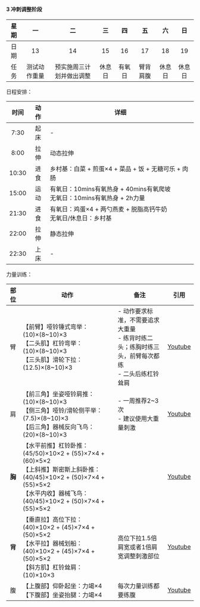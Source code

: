 #### 3 冲刺调整阶段

| 星期 |      一      |            二            |   三   |   四   |    五    |   六   |   日   |
| :--: | :----------: | :----------------------: | :----: | :----: | :------: | :----: | :----: |
| 日期 |      13      |            14            |   15   |   16   |    17    |   18   |   19   |
| 任务 | 测试动作重量 | 预实施周三计划并做出调整 | 休息日 | 有氧日 | 臂背肩腹 | 休息日 | 休息日 |

日程安排：

| 时间  | 动作 | 详细                                                         |
| :---: | :--: | ------------------------------------------------------------ |
| 7:30  | 起床 | -                                                            |
| 8:00  | 拉伸 | 动态拉伸                                                     |
| 10:30 | 进食 | 乡村基：白菜 + 煎蛋×4 + 菜品 + 饭 + 无糖可乐 + 肉肠          |
| 15:00 | 运动 | 有氧日：10mins有氧热身 + 40mins有氧爬坡<br />无氧日：10mins有氧热身 + 2h力量 |
| 21:30 | 进食 | 有氧日：鸡蛋×4 + 两勺燕麦 + 脱脂高钙牛奶<br />无氧日/休息日：乡村基 |
| 22:00 | 拉伸 | 静态拉伸                                                     |
| 22:30 | 上床 | -                                                            |

力量训练：

|  部位  | 动作                                                         | 备注                                                         | 引用                                                   |
| :----: | ------------------------------------------------------------ | ------------------------------------------------------------ | ------------------------------------------------------ |
|   臂   | 【前臂】哑铃锤式弯举：(10)×(8~10)×3<br />【二头肌】杠铃弯举：(10)×(8~10)×3<br />【三头肌】滑轮下拉：(12.5)×(8~10)×3 | - 动作要求标准，不需要追求大重量<br />- 练背时练二头；练胸时练三头，前臂每次都练<br />- 二头后练杠铃耸肩 | [Youtube](https://www.youtube.com/watch?v=Yy58aPnIwPI) |
|   肩   | 【前三角】坐姿哑铃肩推：(10)×(8~10)×3<br />【侧三角】哑铃/滑轮侧平举：(7.5)×(8~10)×3<br />【后三角】器械反向飞鸟：(20)×(8~10)×3 | - 一周推荐2~3次<br />- 建议使用大重量刺激                    | [Youtube](https://www.youtube.com/watch?v=bkpGezsmT0U) |
| **胸** | 【水平前推】杠铃卧推：(45/50)×10×2 + (55)×7×4 + (60)×5×2<br />【上斜推】斯密斯上斜卧推：(40/45)×10×2 + (50)×7×4 + (55)×5×2<br />【水平内收】器械飞鸟：(40/45)×10×2 + (50)×7×4 + (55)×5×2 |                                                              | [Youtube](https://www.youtube.com/watch?v=1u4mGD-SE-8) |
| **背** | 【垂直拉】高位下拉：(40)×10×2 + (45)×7×4 + (50)×5×2<br />【水平拉】器械划船：(40)×10×2 + (45)×7×4 + (50)×5×2<br />【斜方肌】杠铃耸肩：(10)×10×3 | 高位下拉1.5倍肩宽或者1倍肩宽调整刺激部位                     | [Youtube](https://www.youtube.com/watch?v=BiTjIe4AYtE) |
|   腹   | 【上腹部】仰卧起坐：力竭×4<br />【下腹部】坐姿抬腿：力竭×4   | 每次力量训练都要练腹                                         | [Youtube](https://www.youtube.com/watch?v=awXGBf8xCiI) |

